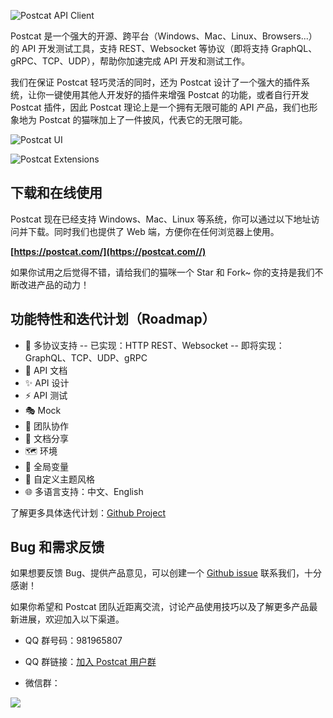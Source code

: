 ![Postcat API Client](http://data.eolinker.com/course/QbLMSaJ7f3dcd0b075a7031b31f8acb486e0a090f1bdc8d.jpeg)

Postcat 是一个强大的开源、跨平台（Windows、Mac、Linux、Browsers...）的 API 开发测试工具，支持 REST、Websocket 等协议（即将支持 GraphQL、gRPC、TCP、UDP），帮助你加速完成 API 开发和测试工作。

我们在保证 Postcat 轻巧灵活的同时，还为 Postcat 设计了一个强大的插件系统，让你一键使用其他人开发好的插件来增强 Postcat 的功能，或者自行开发 Postcat 插件，因此 Postcat 理论上是一个拥有无限可能的 API 产品，我们也形象地为 Postcat 的猫咪加上了一件披风，代表它的无限可能。

![Postcat UI](http://data.eolinker.com/course/7UYEmJb7b87f58cc42b9528058c673ff41bd96da6a77d71.png)

![Postcat Extensions](http://data.eolinker.com/course/Q9jIAtIc498a3fa46199654df2ffb7b4fdb48b2ebb88ba3.png)

## 下载和在线使用

Postcat 现在已经支持 Windows、Mac、Linux 等系统，你可以通过以下地址访问并下载。同时我们也提供了 Web 端，方便你在任何浏览器上使用。

**[https://postcat.com/](https://postcat.com//)**

如果你试用之后觉得不错，请给我们的猫咪一个 Star 和 Fork~ 你的支持是我们不断改进产品的动力！

## 功能特性和迭代计划（Roadmap）

- 🚀 多协议支持
  -- 已实现：HTTP REST、Websocket
  -- 即将实现：GraphQL、TCP、UDP、gRPC
- 📕 API 文档
- ✨ API 设计
- ⚡ API 测试
- 🎭 Mock
- 🙌 团队协作
- 🎈 文档分享
- 🗺 环境
- 🧶 全局变量
- 🧩 自定义主题风格
- 🌐 多语言支持：中文、English

了解更多具体迭代计划：[Github Project](https://github.com/orgs/eolinker/projects/1/views/16)

## Bug 和需求反馈

如果想要反馈 Bug、提供产品意见，可以创建一个 [Github issue](https://github.com/Postcatlab/postcat/issues) 联系我们，十分感谢！

如果你希望和 Postcat 团队近距离交流，讨论产品使用技巧以及了解更多产品最新进展，欢迎加入以下渠道。

- QQ 群号码：981965807
- QQ 群链接：[加入 Postcat 用户群](https://jq.qq.com/?_wv=1027&k=Kej1qTUy)

- 微信群：

![](http://data.eolinker.com/course/NKhRRF668370911c8b8ea8a0887b5d62e71b0f1a22ad76a.png)
